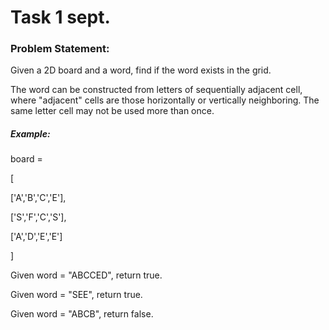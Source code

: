# Task 1 sept.
### Problem Statement:
Given a 2D board and a word, find if the word exists in the grid.

The word can be constructed from letters of sequentially adjacent cell, where "adjacent" cells are those horizontally or vertically neighboring. The same letter cell may not be used more than once.

##### Example:

board =

[

  ['A','B','C','E'],

  ['S','F','C','S'],

  ['A','D','E','E']

]

Given word = "ABCCED", return true.

Given word = "SEE", return true.

Given word = "ABCB", return false.
